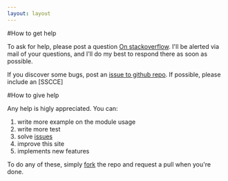 ```yaml
---
layout: layout
---
```

<!---Licensed by Andrea Parodi under http://creativecommons.org/licenses/by-sa/3.0/deed.it-->

#How to get help

To ask for help, please post a question [On stackoverflow][1].
I'll be alerted via mail of your questions, and I'll do my best to respond there
as soon as possible.

If you discover some bugs, post an [issue to github repo][3].
If possible, please include an [SSCCE]

#How to give help

Any help is higly appreciated.
You can:

1. write more example on the module usage
2. write more test
3. solve [issues][2]
4. improve this site
5. implements new features

To do any of these, simply [fork][5] the repo and
request a pull when you're done.


[1]: http://stackoverflow.com/questions/ask?tags=vert.x+mod-alchemy-persistor
[2]: https://github.com/parroit/mod-alchemy-persistor/issues
[3]: https://github.com/parroit/mod-alchemy-persistor/issues/new
[4]: http://sscce.org/
[5]: https://github.com/parroit/mod-alchemy-persistor/fork